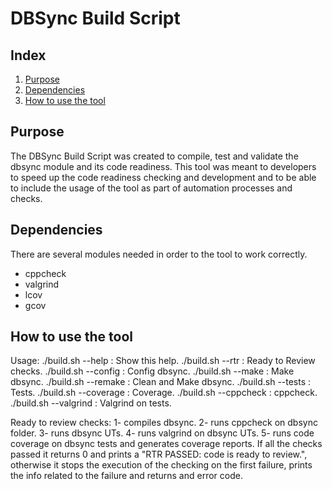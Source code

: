 # DBSync Build Script
## Index
1. [Purpose](#purpose)
3. [Dependencies](#dependencies)
2. [How to use the tool](#how-to-use-the-tool)

## Purpose
The DBSync Build Script was created to compile, test and validate the dbsync module and its code readiness. This tool was meant to developers to speed up the code readiness checking and development and to be able to include the usage of the tool as part of automation processes and checks.

## Dependencies
There are several modules needed in order to the tool to work correctly.
  - cppcheck
  - valgrind
  - lcov
  - gcov

## How to use the tool
Usage:
./build.sh --help      :   Show this help.
./build.sh --rtr       :   Ready to Review checks.
./build.sh --config    :   Config dbsync.
./build.sh --make      :   Make dbsync.
./build.sh --remake    :   Clean and Make dbsync.
./build.sh --tests     :   Tests.
./build.sh --coverage  :   Coverage.
./build.sh --cppcheck  :   cppcheck.
./build.sh --valgrind  :   Valgrind on tests.

Ready to review checks:
  1- compiles dbsync.
  2- runs cppcheck on dbsync folder.
  3- runs dbsync UTs.
  4- runs valgrind on dbsync UTs.
  5- runs code coverage on dbsync tests and generates coverage reports.
If all the checks passed it returns 0 and prints a "RTR PASSED: code is ready to review.", otherwise it stops the execution of the checking on the first failure, prints the info related to the failure and returns and error code.